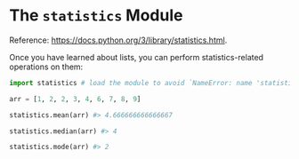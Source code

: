 # The `statistics` Module

Reference: https://docs.python.org/3/library/statistics.html.

Once you have learned about lists, you can perform statistics-related operations on them:

```python
import statistics # load the module to avoid `NameError: name 'statistics' is not defined`

arr = [1, 2, 2, 3, 4, 6, 7, 8, 9]

statistics.mean(arr) #> 4.666666666666667

statistics.median(arr) #> 4

statistics.mode(arr) #> 2
```
